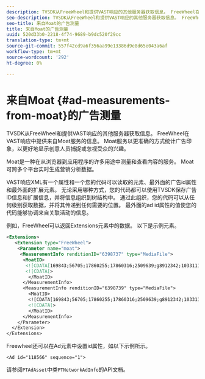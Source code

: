 ```yaml
---
description: TVSDK从FreeWheel和提供VAST响应的其他服务器获取信息。 FreeWheel在VAST响应中提供来自Moat服务的信息。 Moat服务以更准确的方式统计广告印象，以更好地显示创意人员捕捉或忽视受众的兴趣。
seo-description: TVSDK从FreeWheel和提供VAST响应的其他服务器获取信息。 FreeWheel在VAST响应中提供来自Moat服务的信息。 Moat服务以更准确的方式统计广告印象，以更好地显示创意人员捕捉或忽视受众的兴趣。
seo-title: 来自Moat的广告测量
title: 来自Moat的广告测量
uuid: 520d33b0-2218-4f74-9689-b9dc520f29cc
translation-type: tm+mt
source-git-commit: 557f42cd9a6f356aa99e13386d9e8d65e043a6af
workflow-type: tm+mt
source-wordcount: '292'
ht-degree: 0%

---
```



# 来自Moat {#ad-measurements-from-moat}的广告测量

TVSDK从FreeWheel和提供VAST响应的其他服务器获取信息。 FreeWheel在VAST响应中提供来自Moat服务的信息。 Moat服务以更准确的方式统计广告印象，以更好地显示创意人员捕捉或忽视受众的兴趣。

Moat是一种在从浏览器到应用程序的许多用途中测量和查看内容的服务。 Moat可跨多个平台实时生成营销分析数据。

VAST响应XML有一个属性和一个您的代码可以读取的元素、最外面的广告id属性和最外面的扩展元素。 无论采用哪种方式，您的代码都可以使用TVSDK保存广告ID信息和扩展信息，并将信息组织到树结构中。 通过此组织，您的代码可以从任何级别获取数据，并将其传递到任何需要的位置。 最外面的ad id属性的值使您的代码能够协调来自关联活动的信息。

例如，FreeWheel可以返回Extensions元素中的数据。 以下是示例元素。

```xml
<Extensions> 
   <Extension type="FreeWheel"> 
    <Parameter name="moat"> 
     <MeasurementInfo renditionID="6398737" type="MediaFile"> 
      <MoatID> 
       <![CDATA[169843;56705;17860255;17860316;2509639;g8912342;103311138;g436558;530633]]]]> 
       <![CDATA[> 
        </MoatID> 
      </MeasurementInfo> 
      <MeasurementInfo renditionID="6398739" type="MediaFile"> 
        <MoatID> 
        <![CDATA[169843;56705;17860255;17860316;2509639;g8912342;103311138;g436558;530633]]]]> 
        <![CDATA[> 
        </MoatID> 
      </MeasurementInfo> 
    </Parameter> 
  </Extension> 
</Extensions>
```

Freewheel还可以在Ad元素中设置id属性，如以下示例所示。

```
<Ad id="118566" sequence="1">
```

请参阅`PTAdAsset`中类`PTNetworkAdInfo`的API文档。
